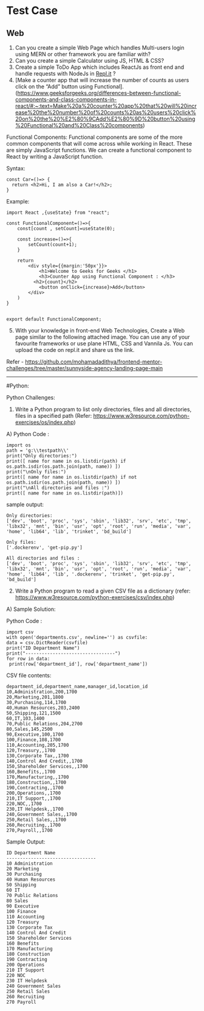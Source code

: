 # Test Case

## Web

1. Can you create a simple Web Page which handles Multi-users login using MERN or other framework you are familiar with?
2. Can you create a simple Calculator using JS, HTML & CSS? 
3. Create a simple ToDo App which includes ReactJs as front end and handle requests with NodeJs in [Repl.it](http://Repl.it) ?
4. [Make a counter app that will increase the number of counts as users click on the “Add” button using Functional].(https://www.geeksforgeeks.org/differences-between-functional-components-and-class-components-in-react/#:~:text=Make%20a%20counter%20app%20that%20will%20increase%20the%20number%20of%20counts%20as%20users%20click%20on%20the%20%E2%80%9CAdd%E2%80%9D%20button%20using%20Functional%20and%20Class%20components)

Functional Components: Functional components are some of the more common components that will come across while working in React. These are simply JavaScript functions. We can create a functional component to React by writing a JavaScript function.

Syntax:
```
const Car=()=> {
  return <h2>Hi, I am also a Car!</h2>;
}
```
Example:
```
import React ,{useState} from "react";
 
const FunctionalComponent=()=>{
    const[count , setCount]=useState(0);
 
    const increase=()=>{
        setCount(count+1);
    }
 
    return
        <div style={{margin:'50px'}}>
            <h1>Welcome to Geeks for Geeks </h1>
            <h3>Counter App using Functional Component : </h3>
          <h2>{count}</h2>
            <button onClick={increase}>Add</button>
        </div>
    )
} 
 
 
export default FunctionalComponent;
```



5.  With your knowledge in front-end Web Technologies, Create a Web page similar to the following attached image. You can use any of your favourite frameworks or use plane HTML, CSS and Vannila Js. You can upload the code on repl.it and share us the link.

Refer - https://github.com/mohamadadithya/frontend-mentor-challenges/tree/master/sunnyside-agency-landing-page-main

---

#Python:

Python Challenges:

1. Write a Python program to list only directories, files and all directories, files in a specified path
(Refer: https://www.w3resource.com/python-exercises/os/index.php)

A) Python Code :
  ```
import os
path = 'g:\\testpath\\'
print("Only directories:")
print([ name for name in os.listdir(path) if os.path.isdir(os.path.join(path, name)) ])
print("\nOnly files:")
print([ name for name in os.listdir(path) if not os.path.isdir(os.path.join(path, name)) ])
print("\nAll directories and files :")
print([ name for name in os.listdir(path)])
  ```
sample output: 
   ```
Only directories:
['dev', 'boot', 'proc', 'sys', 'sbin', 'lib32', 'srv', 'etc', 'tmp', 'libx32', 'mnt', 'bin', 'usr', 'opt', 'root', 'run', 'media', 'var', 'home', 'lib64', 'lib', 'trinket', 'bd_build']

Only files:
['.dockerenv', 'get-pip.py']

All directories and files :
['dev', 'boot', 'proc', 'sys', 'sbin', 'lib32', 'srv', 'etc', 'tmp', 'libx32', 'mnt', 'bin', 'usr', 'opt', 'root', 'run', 'media', 'var', 'home', 'lib64', 'lib', '.dockerenv', 'trinket', 'get-pip.py', 'bd_build']
  ```




2. Write a Python program to read a given CSV file as a dictionary
(refer: https://www.w3resource.com/python-exercises/csv/index.php)

A) Sample Solution:

  Python Code :
  ```
import csv
with open('departments.csv', newline='') as csvfile:
 data = csv.DictReader(csvfile)
 print("ID Department Name")
 print("---------------------------------")
 for row in data:
   print(row['department_id'], row['department_name'])
  ```
  
  CSV file contents:
  ```
department_id,department_name,manager_id,location_id
10,Administration,200,1700
20,Marketing,201,1800
30,Purchasing,114,1700
40,Human Resources,203,2400
50,Shipping,121,1500
60,IT,103,1400
70,Public Relations,204,2700
80,Sales,145,2500
90,Executive,100,1700
100,Finance,108,1700
110,Accounting,205,1700
120,Treasury,,1700
130,Corporate Tax,,1700
140,Control And Credit,,1700
150,Shareholder Services,,1700
160,Benefits,,1700
170,Manufacturing,,1700
180,Construction,,1700
190,Contracting,,1700
200,Operations,,1700
210,IT Support,,1700
220,NOC,,1700
230,IT Helpdesk,,1700
240,Government Sales,,1700
250,Retail Sales,,1700
260,Recruiting,,1700
270,Payroll,,1700
```
  Sample Output:
```
ID Department Name
---------------------------------
10 Administration
20 Marketing
30 Purchasing
40 Human Resources
50 Shipping
60 IT
70 Public Relations
80 Sales
90 Executive
100 Finance
110 Accounting
120 Treasury
130 Corporate Tax
140 Control And Credit
150 Shareholder Services
160 Benefits
170 Manufacturing
180 Construction
190 Contracting
200 Operations
210 IT Support
220 NOC
230 IT Helpdesk
240 Government Sales
250 Retail Sales
260 Recruiting
270 Payroll
```

